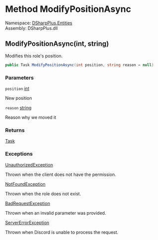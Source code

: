 # Method ModifyPositionAsync

Namespace: [DSharpPlus.Entities](DSharpPlus.Entities.md)  
Assembly: DSharpPlus.dll

## <a id="DSharpPlus_Entities_DiscordRole_ModifyPositionAsync_System_Int32_System_String_"></a>ModifyPositionAsync\(int, string\)

Modifies this role's position.

```csharp
public Task ModifyPositionAsync(int position, string reason = null)
```

### Parameters

`position` [int](https://learn.microsoft.com/dotnet/api/system.int32)

New position

`reason` [string](https://learn.microsoft.com/dotnet/api/system.string)

Reason why we moved it

### Returns

[Task](https://learn.microsoft.com/dotnet/api/system.threading.tasks.task)

### Exceptions

[UnauthorizedException](DSharpPlus.Exceptions.UnauthorizedException.md)

Thrown when the client does not have the <xref href="DSharpPlus.Permissions.ManageRoles" data-throw-if-not-resolved="false"></xref> permission.

[NotFoundException](DSharpPlus.Exceptions.NotFoundException.md)

Thrown when the role does not exist.

[BadRequestException](DSharpPlus.Exceptions.BadRequestException.md)

Thrown when an invalid parameter was provided.

[ServerErrorException](DSharpPlus.Exceptions.ServerErrorException.md)

Thrown when Discord is unable to process the request.

